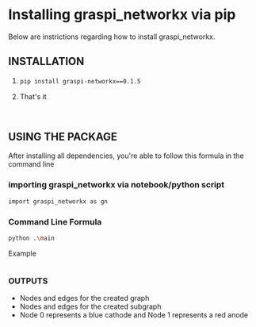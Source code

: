 <h1>Installing graspi_networkx via pip</h1>
<p>Below are instrictions regarding how to install graspi_networkx.</p>

## INSTALLATION
1. ```bash
   pip install graspi-networkx==0.1.5
   ```
2. That's it
<br>
<h2>USING THE PACKAGE</h2>
<p>After installing all dependencies, you're able to follow this formula in the command line</p>
<h3> importing graspi_networkx via notebook/python script</h3>

```bash
import graspi_networkx as gn
```
<h3> Command Line Formula</h3>

```bash
python .\main
```
Example
```bash

```
<h3>OUTPUTS</h3>

* Nodes and edges for the created graph
* Nodes and edges for the created subgraph
* Node 0 represents a blue cathode and Node 1 represents a red anode
